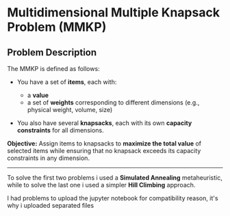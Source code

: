 # Multidimensional Multiple Knapsack Problem (MMKP)

## Problem Description

The MMKP is defined as follows:

* You have a set of **items**, each with:

  * a **value**
  * a set of **weights** corresponding to different dimensions (e.g., physical weight, volume, size)
* You also have several **knapsacks**, each with its own **capacity constraints** for all dimensions.

**Objective:** Assign items to knapsacks to **maximize the total value** of selected items while ensuring that no knapsack exceeds its capacity constraints in any dimension.

---

To solve the first two problems i used a **Simulated Annealing** metaheuristic, while to solve the last one i used a simpler **Hill Climbing** approach.

I had problems to upload the jupyter notebook for compatibility reason, it's why i uploaded separated files

